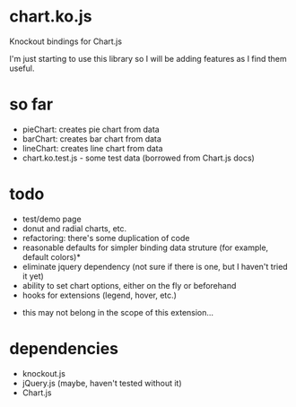 chart.ko.js
===========

Knockout bindings for Chart.js

I'm just starting to use this library so I will be adding features as I find them useful.

so far
=======
- pieChart: creates pie chart from data
- barChart: creates bar chart from data
- lineChart: creates line chart from data
- chart.ko.test.js - some test data (borrowed from Chart.js docs)

todo
=====
- test/demo page
- donut and radial charts, etc.
- refactoring: there's some duplication of code   
- reasonable defaults for simpler binding data struture (for example, default colors)*
- eliminate jquery dependency (not sure if there is one, but I haven't tried it yet)
- ability to set chart options, either on the fly or beforehand 
- hooks for extensions (legend, hover, etc.)

* this may not belong in the scope of this extension...

dependencies
============
- knockout.js
- jQuery.js (maybe, haven't tested without it)
- Chart.js
